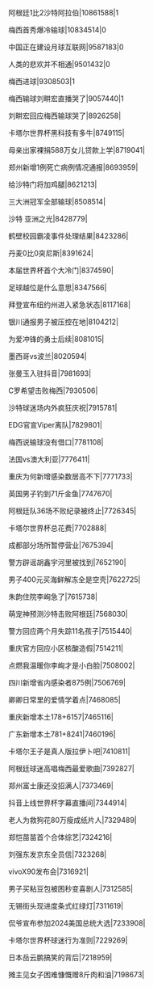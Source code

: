 阿根廷1比2沙特阿拉伯|10861588|1

梅西首秀爆冷输球|10834514|0

中国正在建设月球互联网|9587183|0

人类的悲欢并不相通|9501432|0

梅西进球|9308503|1

梅西输球刘畊宏直播哭了|9057440|1

刘畊宏回应梅西输球哭了|8926258|

卡塔尔世界杯黑科技有多牛|8749115|

母亲出家裸捐588万女儿贷款上学|8719041|

郑州新增1例死亡病例情况通报|8693959|

给沙特门将加鸡腿|8621213|

三大洲冠军全部输球|8508514|

沙特 亚洲之光|8428779|

鹤壁校园霸凌事件处理结果|8423286|

丹麦0比0突尼斯|8391624|

本届世界杯首个大冷门|8374590|

足球越位是什么意思|8347566|

拜登宣布纽约州进入紧急状态|8117168|

银川通报男子被压控在地|8104212|

为爱冲锋的勇士后续|8081015|

墨西哥vs波兰|8020594|

张曼玉入驻抖音|7981693|

C罗希望击败梅西|7930506|

沙特球迷场内外疯狂庆祝|7915781|

EDG官宣Viper离队|7829801|

梅西说输球没有借口|7781108|

法国vs澳大利亚|7776411|

重庆为何新增感染数居高不下|7771733|

英国男子钓到71斤金鱼|7747670|

阿根廷队36场不败纪录被终止|7726345|

卡塔尔世界杯总花费|7702888|

成都部分场所暂停营业|7675394|

警方辟谣胡鑫宇河里被找到|7652190|

男子400元买海鲜解冻全是空壳|7622725|

朱韵住院李峋急了|7615738|

萌宠神预测沙特击败阿根廷|7568030|

警方回应两个月失踪11名孩子|7515440|

重庆官方回应小区核酸造假|7514211|

点燃我温暖你李峋才是小白脸|7508002|

四川新增省内感染者875例|7506769|

卿卿日常里的爱情学着点|7468085|

重庆新增本土178+6157|7465116|

广东新增本土781+8241|7460196|

卡塔尔王子是真人版拉伊卜吧|7410811|

阿根廷球迷高唱梅西最爱歌曲|7392827|

郑州富士康还没招满人|7373469|

抖音上线世界杯字幕直播间|7344914|

老人为救狗花80万瘦成纸片人|7329489|

郑恺苗苗首个合体综艺|7324216|

刘强东发京东全员信|7323268|

vivoX90发布会|7316921|

男子买粘豆包被困秒变喜剧人|7312585|

无锡街头现进度条式红绿灯|7311619|

侃爷宣布参加2024美国总统大选|7233908|

卡塔尔世界杯球迷行为准则|7229269|

日本岳云鹏搞笑的背后|7218959|

摊主见女子困难慷慨赠8斤肉和油|7198673|

